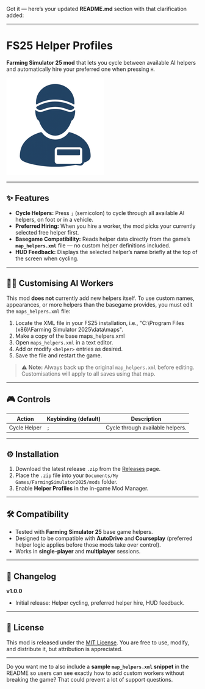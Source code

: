 Got it — here’s your updated **README.md** section with that clarification added:

---

# FS25 Helper Profiles

**Farming Simulator 25 mod** that lets you cycle between available AI helpers and automatically hire your preferred one when pressing `H`.

![Mod Icon](helper_profiles.png)

---

## ✨ Features

* **Cycle Helpers:** Press `;` (semicolon) to cycle through all available AI helpers, on foot or in a vehicle.
* **Preferred Hiring:** When you hire a worker, the mod picks your currently selected free helper first.
* **Basegame Compatibility:** Reads helper data directly from the game’s **`map_helpers.xml`** file — no custom helper definitions included.
* **HUD Feedback:** Displays the selected helper’s name briefly at the top of the screen when cycling.

---

## 🧑‍🌾 Customising AI Workers

This mod **does not** currently add new helpers itself.
To use custom names, appearances, or more helpers than the basegame provides, you must edit the `maps_helpers.xml` file:

1. Locate the XML file in your FS25 installation, i.e., "C:\Program Files (x86)\Farming Simulator 2025\data\maps".
2. Make a copy of the base maps_helpers.xml
3. Open `maps_helpers.xml` in a text editor.
4. Add or modify `<helper>` entries as desired.
5. Save the file and restart the game.

> ⚠️ **Note:** Always back up the original `map_helpers.xml` before editing. Customisations will apply to all saves using that map.

---

## 🎮 Controls

| Action       | Keybinding (default) | Description                      |
| ------------ | -------------------- | -------------------------------- |
| Cycle Helper | `;`                  | Cycle through available helpers. |

---

## ⚙️ Installation

1. Download the latest release `.zip` from the [Releases](../../releases) page.
2. Place the `.zip` file into your `Documents/My Games/FarmingSimulator2025/mods` folder.
3. Enable **Helper Profiles** in the in-game Mod Manager.

---

## 🛠 Compatibility

* Tested with **Farming Simulator 25** base game helpers.
* Designed to be compatible with **AutoDrive** and **Courseplay** (preferred helper logic applies before those mods take over control).
* Works in **single-player** and **multiplayer** sessions.

---

## 📜 Changelog

**v1.0.0**

* Initial release: Helper cycling, preferred helper hire, HUD feedback.

---

## 📄 License

This mod is released under the [MIT License](LICENSE).
You are free to use, modify, and distribute it, but attribution is appreciated.

---

Do you want me to also include a **sample `map_helpers.xml` snippet** in the README so users can see exactly how to add custom workers without breaking the game? That could prevent a lot of support questions.

